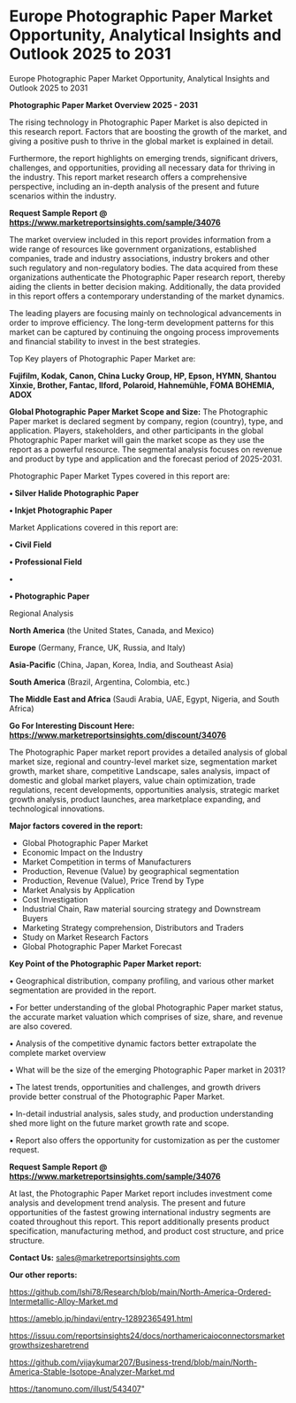 # Europe Photographic Paper Market Opportunity, Analytical Insights and Outlook 2025 to 2031
Europe Photographic Paper Market Opportunity, Analytical Insights and Outlook 2025 to 2031

<Strong> Photographic Paper Market Overview 2025 - 2031</strong>

The rising technology in Photographic Paper Market is also depicted in this research report. Factors that are boosting the growth of the market, and giving a positive push to thrive in the global market is explained in detail.

Furthermore, the report highlights on emerging trends, significant drivers, challenges, and opportunities, providing all necessary data for thriving in the industry. This report market research offers a comprehensive perspective, including an in-depth analysis of the present and future scenarios within the industry.

<strong>Request Sample Report @ <a href=https://www.marketreportsinsights.com/sample/34076>https://www.marketreportsinsights.com/sample/34076</a></strong>

The market overview included in this report provides information from a wide range of resources like government organizations, established companies, trade and industry associations, industry brokers and other such regulatory and non-regulatory bodies. The data acquired from these organizations authenticate the Photographic Paper research report, thereby aiding the clients in better decision making. Additionally, the data provided in this report offers a contemporary understanding of the market dynamics.

The leading players are focusing mainly on technological advancements in order to improve efficiency. The long-term development patterns for this market can be captured by continuing the ongoing process improvements and financial stability to invest in the best strategies.

Top Key players of Photographic Paper Market are:

<strong>Fujifilm, Kodak, Canon, China Lucky Group, HP, Epson, HYMN, Shantou Xinxie, Brother, Fantac, Ilford, Polaroid, Hahnemühle, FOMA BOHEMIA, ADOX</strong>

<strong><b>Global Photographic Paper Market Scope and Size:</b></strong>
The Photographic Paper market is declared segment by company, region (country), type, and application. Players, stakeholders, and other participants in the global Photographic Paper market will gain the market scope as they use the report as a powerful resource. The segmental analysis focuses on revenue and product by type and application and the forecast period of 2025-2031.

Photographic Paper Market Types covered in this report are:

<strong>•  Silver Halide Photographic Paper

•  Inkjet Photographic Paper</strong>

Market Applications covered in this report are:

<strong>•  Civil Field

•  Professional Field

•  

•  Photographic Paper</strong> 

Regional Analysis

<strong>North America</strong> (the United States, Canada, and Mexico)

<strong>Europe</strong> (Germany, France, UK, Russia, and Italy)

<strong>Asia-Pacific</strong> (China, Japan, Korea, India, and Southeast Asia)

<strong>South America</strong> (Brazil, Argentina, Colombia, etc.)

<strong>The Middle East and Africa</strong> (Saudi Arabia, UAE, Egypt, Nigeria, and South Africa)

<strong>Go For Interesting Discount Here: <a href=https://www.marketreportsinsights.com/discount/34076>https://www.marketreportsinsights.com/discount/34076</a></strong>

The Photographic Paper market report provides a detailed analysis of global market size, regional and country-level market size, segmentation market growth, market share, competitive Landscape, sales analysis, impact of domestic and global market players, value chain optimization, trade regulations, recent developments, opportunities analysis, strategic market growth analysis, product launches, area marketplace expanding, and technological innovations.

<strong><b>Major factors covered in the report:</b></strong>
<ul>
  <li>Global Photographic Paper Market </li>
  <li>Economic Impact on the Industry</li>
  <li>Market Competition in terms of Manufacturers</li>
  <li>Production, Revenue (Value) by geographical segmentation</li>
  <li>Production, Revenue (Value), Price Trend by Type</li>
  <li>Market Analysis by Application</li>
  <li>Cost Investigation</li>
  <li>Industrial Chain, Raw material sourcing strategy and Downstream Buyers</li>
  <li>Marketing Strategy comprehension, Distributors and Traders</li>
  <li>Study on Market Research Factors</li>
  <li>Global Photographic Paper Market Forecast</li>
</ul>

<strong><b>Key Point of the Photographic Paper Market report:</b></strong>

• Geographical distribution, company profiling, and various other market segmentation are provided in the report.

• For better understanding of the global Photographic Paper market status, the accurate market valuation which comprises of size, share, and revenue are also covered.

• Analysis of the competitive dynamic factors better extrapolate the complete market overview

• What will be the size of the emerging Photographic Paper market in 2031?

• The latest trends, opportunities and challenges, and growth drivers provide better construal of the Photographic Paper Market.

• In-detail industrial analysis, sales study, and production understanding shed more light on the future market growth rate and scope.

• Report also offers the opportunity for customization as per the customer request.

<strong>Request Sample Report @ <a href=https://www.marketreportsinsights.com/sample/34076>https://www.marketreportsinsights.com/sample/34076</a></strong>

At last, the Photographic Paper Market report includes investment come analysis and development trend analysis. The present and future opportunities of the fastest growing international industry segments are coated throughout this report. This report additionally presents product specification, manufacturing method, and product cost structure, and price structure.

<strong>Contact Us:</strong>
sales@marketreportsinsights.com

<strong>Our other reports:</strong>

<a href=https://github.com/Ishi78/Research/blob/main/North-America-Ordered-Intermetallic-Alloy-Market.md>https://github.com/Ishi78/Research/blob/main/North-America-Ordered-Intermetallic-Alloy-Market.md</a>

<a href=https://ameblo.jp/hindavi/entry-12892365491.html>https://ameblo.jp/hindavi/entry-12892365491.html</a>

<a href=https://issuu.com/reportsinsights24/docs/northamericaioconnectorsmarketgrowthsizesharetrend>https://issuu.com/reportsinsights24/docs/northamericaioconnectorsmarketgrowthsizesharetrend</a>

<a href=https://github.com/vijaykumar207/Business-trend/blob/main/North-America-Stable-Isotope-Analyzer-Market.md>https://github.com/vijaykumar207/Business-trend/blob/main/North-America-Stable-Isotope-Analyzer-Market.md</a>

<a href=https://tanomuno.com/illust/543407>https://tanomuno.com/illust/543407</a>"

